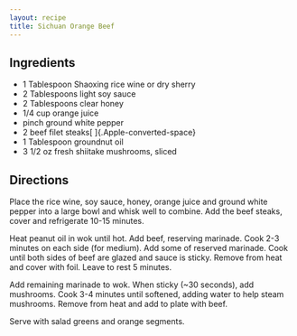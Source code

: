 ```yaml
---
layout: recipe
title: Sichuan Orange Beef
---
```


## Ingredients

* 1 Tablespoon Shaoxing rice wine or dry sherry
* 2 Tablespoons light soy sauce
* 2 Tablespoons clear honey
* 1/4 cup orange juice
* pinch ground white pepper
* 2 beef filet steaks[ ]{.Apple-converted-space}
* 1 Tablespoon groundnut oil
* 3 1/2 oz fresh shiitake mushrooms, sliced

## Directions

Place the rice wine, soy sauce, honey, orange juice and ground white
pepper into a large bowl and whisk well to combine. Add the beef steaks,
cover and refrigerate 10-15 minutes.

Heat peanut oil in wok until hot. Add beef, reserving marinade. Cook 2-3
minutes on each side (for medium). Add some of reserved marinade. Cook
until both sides of beef are glazed and sauce is sticky. Remove from
heat and cover with foil. Leave to rest 5 minutes.

Add remaining marinade to wok. When sticky (\~30 seconds), add
mushrooms. Cook 3-4 minutes until softened, adding water to help steam
mushrooms. Remove from heat and add to plate with beef.

Serve with salad greens and orange segments.

